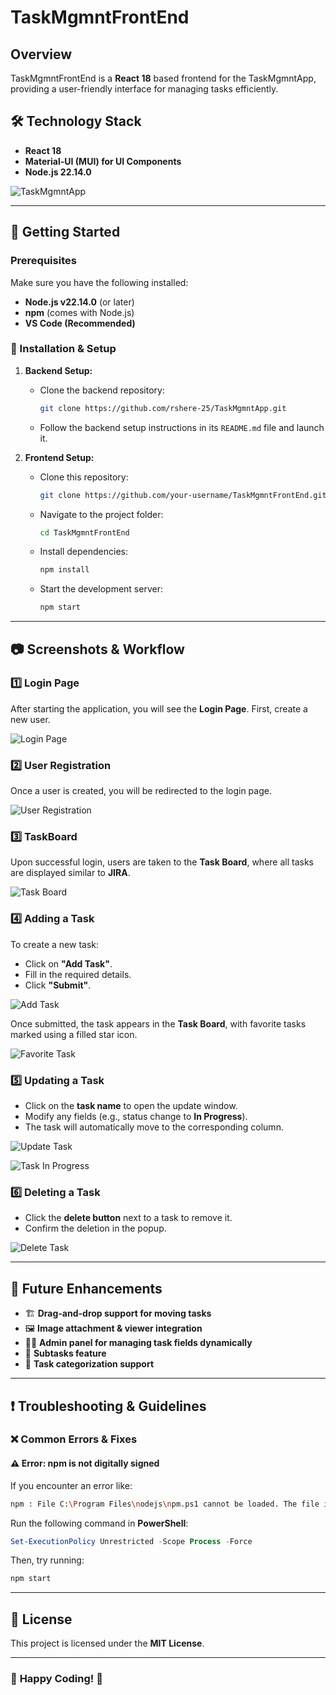 # TaskMgmntFrontEnd

## Overview
TaskMgmntFrontEnd is a **React 18** based frontend for the TaskMgmntApp, providing a user-friendly interface for managing tasks efficiently.

## 🛠 Technology Stack
- **React 18**
- **Material-UI (MUI) for UI Components**
- **Node.js 22.14.0**

![TaskMgmntApp](https://github.com/user-attachments/assets/28c8b126-5ce7-416e-b8d4-b41f9be9539a)

---

## 🚀 Getting Started
### Prerequisites
Make sure you have the following installed:
- **Node.js v22.14.0** (or later)
- **npm** (comes with Node.js)
- **VS Code (Recommended)**

### 📌 Installation & Setup
1. **Backend Setup:**
   - Clone the backend repository:  
     ```bash
     git clone https://github.com/rshere-25/TaskMgmntApp.git
     ```
   - Follow the backend setup instructions in its `README.md` file and launch it.

2. **Frontend Setup:**
   - Clone this repository:  
     ```bash
     git clone https://github.com/your-username/TaskMgmntFrontEnd.git
     ```
   - Navigate to the project folder:
     ```bash
     cd TaskMgmntFrontEnd
     ```
   - Install dependencies:
     ```bash
     npm install
     ```
   - Start the development server:
     ```bash
     npm start
     ```

---

## 📷 Screenshots & Workflow
### 1️⃣ **Login Page**
After starting the application, you will see the **Login Page**. First, create a new user.

![Login Page](https://github.com/user-attachments/assets/414e03fe-327d-4695-bd7f-e722e4727c21)

### 2️⃣ **User Registration**
Once a user is created, you will be redirected to the login page.

![User Registration](https://github.com/user-attachments/assets/09f44103-c6ef-45a8-be93-faddbb1f2743)

### 3️⃣ **TaskBoard**
Upon successful login, users are taken to the **Task Board**, where all tasks are displayed similar to **JIRA**.

![Task Board](https://github.com/user-attachments/assets/e36381be-15b7-4519-bc05-6384b62c9823)

### 4️⃣ **Adding a Task**
To create a new task:
- Click on **"Add Task"**.
- Fill in the required details.
- Click **"Submit"**.

![Add Task](https://github.com/user-attachments/assets/7116e4ab-3071-476a-aa52-85fb0ceae984)

Once submitted, the task appears in the **Task Board**, with favorite tasks marked using a filled star icon.

![Favorite Task](https://github.com/user-attachments/assets/3d199821-efa1-4943-ac3e-0bf3008453ed)

### 5️⃣ **Updating a Task**
- Click on the **task name** to open the update window.
- Modify any fields (e.g., status change to **In Progress**).
- The task will automatically move to the corresponding column.

![Update Task](https://github.com/user-attachments/assets/d3bab616-8a30-40dc-99c8-e829d2ddc35a)

![Task In Progress](https://github.com/user-attachments/assets/c5ab097c-c530-430b-bc44-0acb2d119256)

### 6️⃣ **Deleting a Task**
- Click the **delete button** next to a task to remove it.
- Confirm the deletion in the popup.

![Delete Task](https://github.com/user-attachments/assets/6fdc48de-f2f3-4bf3-a7a8-21bfa52ad348)

---

## 🔮 Future Enhancements
- 🏗 **Drag-and-drop support for moving tasks**
- 🖼 **Image attachment & viewer integration**
- 👨‍💼 **Admin panel for managing task fields dynamically**
- 📌 **Subtasks feature**
- 📂 **Task categorization support**

---

## ❗ Troubleshooting & Guidelines
### ❌ Common Errors & Fixes
#### ⚠️ **Error: npm is not digitally signed**
If you encounter an error like:
```bash
npm : File C:\Program Files\nodejs\npm.ps1 cannot be loaded. The file is not digitally signed.
```
Run the following command in **PowerShell**:
```powershell
Set-ExecutionPolicy Unrestricted -Scope Process -Force
```
Then, try running:
```bash
npm start
```

---

## 📝 License
This project is licensed under the **MIT License**.

---

### 🚀 **Happy Coding!** 🎯

